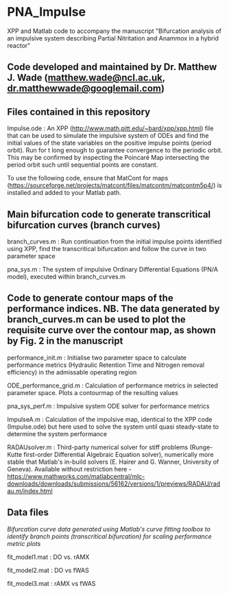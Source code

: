# PNA_Impulse
XPP and Matlab code to accompany the manuscript "Bifurcation analysis of an impulsive system describing Partial Nitritation and Anammox in a hybrid reactor"

## Code developed and maintained by Dr. Matthew J. Wade (matthew.wade@ncl.ac.uk, dr.matthewwade@googlemail.com)

## Files contained in this repository

Impulse.ode : An XPP (http://www.math.pitt.edu/~bard/xpp/xpp.html) file that can be used to simulate the impulsive system of ODEs and find the initial values of the state variables on the positive impulse points (period orbit). Run for t long enough to guarantee convergence to the periodic orbit. This may be confirmed by inspecting the Poincaré Map intersecting the period orbit such until sequential points are constant.

To use the following code, ensure that MatCont for maps (https://sourceforge.net/projects/matcont/files/matcontm/matcontm5p4/) is installed and added to your Matlab path.

## Main bifurcation code to generate transcritical bifurcation curves (branch curves)

branch_curves.m : Run continuation from the initial impulse points identified using XPP, find the transcritical bifurcation and follow the curve in two parameter space

pna_sys.m : The system of impulsive Ordinary Differential Equations (PN/A model), executed within branch_curves.m

## Code to generate contour maps of the performance indices. NB. The data generated by branch_curves.m can be used to plot the requisite curve over the contour map, as shown by Fig. 2 in the manuscript

performance_init.m : Initialise two parameter space to calculate performance metrics (Hydraulic Retention Time and Nitrogen removal efficiency) in the admissable operating region

ODE_performance_grid.m : Calculation of performance metrics in selected parameter space. Plots a contourmap of the resulting values

pna_sys_perf.m : Impulsive system ODE solver for performance metrics

ImpulseA.m : Calculation of the impulsive map, identical to the XPP code (Impulse.ode) but here used to solve the system until quasi steady-state to determine the system performance

RADAUsolver.m : Third-party numerical solver for stiff problems (Runge-Kutte first-order Differential Algebraic Equation solver), numerically more stable that Matlab's in-build solvers (E. Hairer and G. Wanner, University of Geneva). Available without restriction here - https://www.mathworks.com/matlabcentral/mlc-downloads/downloads/submissions/56162/versions/1/previews/RADAU/radau.m/index.html

## Data files

*Bifurcation curve data generated using Matlab's curve fitting toolbox to identify branch points (transcritical bifurcation) for scaling performance metric plots*

fit_model1.mat : DO vs. rAMX

fit_model2.mat : DO vs fWAS

fit_model3.mat : rAMX vs fWAS





